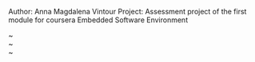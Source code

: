 Author: Anna Magdalena Vintour
Project: Assessment project of the first module for coursera Embedded Software Environment


~                                                                                               
~                                                                                               
~                  
